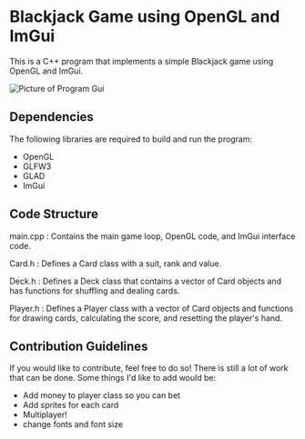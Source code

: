 # Blackjack Game using OpenGL and ImGui

This is a C++ program that implements a simple Blackjack game using OpenGL and ImGui.

![Picture of Program Gui](https://i.imgur.com/itIF3af.png)

## Dependencies
The following libraries are required to build and run the program:

* OpenGL
* GLFW3
* GLAD
* ImGui


## Code Structure
main.cpp : Contains the main game loop, OpenGL code, and ImGui interface code.

Card.h : Defines a Card class with a suit, rank and value.

Deck.h : Defines a Deck class that contains a vector of Card objects and has functions for shuffling and dealing cards.

Player.h : Defines a Player class with a vector of Card objects and functions for drawing cards, calculating the score, and resetting the player's hand.

## Contribution Guidelines
If you would like to contribute, feel free to do so! There is still a lot of work that can be done. Some things I'd like to add would be:

* Add money to player class so you can bet
* Add sprites for each card 
* Multiplayer!
* change fonts and font size

